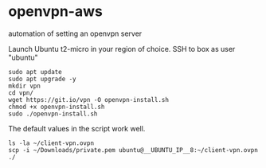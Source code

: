 # openvpn-aws
automation of setting an openvpn server

Launch Ubuntu t2-micro in your region of choice.  SSH to box as user "ubuntu"
```
sudo apt update
sudo apt upgrade -y
mkdir vpn
cd vpn/
wget https://git.io/vpn -O openvpn-install.sh
chmod +x openvpn-install.sh
sudo ./openvpn-install.sh
```
The default values in the script work well.

```
ls -la ~/client-vpn.ovpn
scp -i ~/Downloads/private.pem ubuntu@__UBUNTU_IP__8:~/client-vpn.ovpn ./
